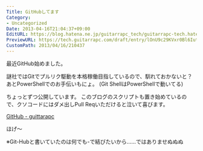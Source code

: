```yaml
---
Title: GitHubしてます
Category:
- Uncategorized
Date: 2013-04-16T21:04:37+09:00
EditURL: https://blog.hatena.ne.jp/guitarrapc_tech/guitarrapc-tech.hatenablog.com/atom/entry/6802418398340690960
PreviewURL: https://tech.guitarrapc.com/draft/entry/lOnU9c29KVxr0Bl6Iut6nPvUsz0
CustomPath: 2013/04/16/210437
---
```


<!--
Date: 2013-04-16T21:04:37+09:00
URL: https://tech.guitarrapc.com/entry/2013/04/16/210437
-->

最近GitHub始めました。

謎社ではGitでプルリク駆動を本格稼働目指しているので、馴れておかないと？
あとPowerShellでのお手伝いもにょ。 (Git ShellはPowerShellで動いてる)

ちょっとずつ公開しています。
このブログのスクリプトも置き始めているので、クソコードにはダメ出しPull Reqいただけると泣いて喜びます。

[GitHub - guittarapc](https://github.com/guitarrapc)

ほげ～

※Git-Hubと書いていたのは何でも-で結びたいから……ではありませぬぬぬ
